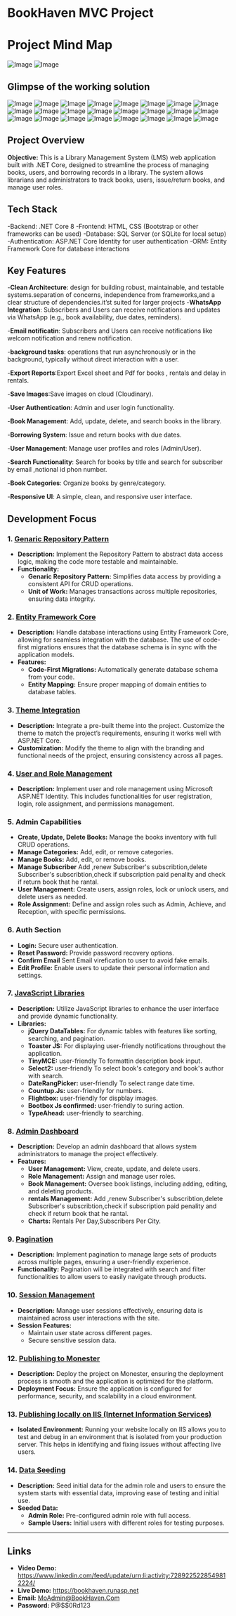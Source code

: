 # BookHaven MVC Project

# Project Mind Map
![Image](https://github.com/user-attachments/assets/06bbdbdd-522a-4dc3-9943-8526af52bf4a)
![Image](https://github.com/user-attachments/assets/906edc1a-5417-4aca-8c61-991755696c28)
## Glimpse of the working solution
![Image](https://github.com/user-attachments/assets/2d3a2595-1fd1-4489-a536-7f4a48434907)
![Image](https://github.com/user-attachments/assets/7c0cfba3-aac0-429c-b008-832a05131624)
![Image](https://github.com/user-attachments/assets/8a25ee7d-d454-4030-9c33-deb6aee8f03e)
![Image](https://github.com/user-attachments/assets/d00db187-177d-427a-939c-086615418653)
![Image](https://github.com/user-attachments/assets/b5125a8f-7ecd-4291-90ae-b24b4527e56c)
![Image](https://github.com/user-attachments/assets/c439c239-b0a6-4fd4-bf06-f9f3fa0e5888)
![image](https://github.com/user-attachments/assets/1ec5c8a7-566c-44cc-99ce-2bda66a6abc0)
![Image](https://github.com/user-attachments/assets/d95e1c9c-53a1-4831-99c1-7da26770c81d)
![Image](https://github.com/user-attachments/assets/5c1e7c4c-73b9-4cbd-9ce7-9fc52b1ab785)
![Image](https://github.com/user-attachments/assets/3493267c-4f73-463c-b186-c9ed2f0f4aa6)
![Image](https://github.com/user-attachments/assets/d44227fb-3d10-4a7c-9e67-7097be9cc5a8)
![Image](https://github.com/user-attachments/assets/2a754ff5-4b63-49c1-b3c3-c73cd0b2824b)
![Image](https://github.com/user-attachments/assets/9e0f2393-120e-4129-99c2-9f52c653fe7a)
![Image](https://github.com/user-attachments/assets/cf176936-ac78-4372-9061-bc636247b5b6)
![Image](https://github.com/user-attachments/assets/5e0705e2-2587-43c9-a31f-323cadd797ac)
![Image](https://github.com/user-attachments/assets/77088c6d-60da-47f6-9eca-cc32ce9eced5)
![Image](https://github.com/user-attachments/assets/4f5f185b-a373-4ab5-b9bd-25fe951f64b9)
![Image](https://github.com/user-attachments/assets/b4ac8e31-d0ab-4d02-9e6a-d6ec06eb52af)
![Image](https://github.com/user-attachments/assets/3317268b-046f-4c09-af24-a5d513f2285a)
![Image](https://github.com/user-attachments/assets/f4f16420-e3b1-495a-bcdc-df617aee26fe)
![Image](https://github.com/user-attachments/assets/907be52a-d1b3-4fb0-a9f1-5f1c4271ea7d)
![Image](https://github.com/user-attachments/assets/68901163-15de-41b0-b09e-8fb8ec467a35)
![Image](https://github.com/user-attachments/assets/e32bdb9f-8e1b-4f8a-b02b-f68c98df39c4)
![image](https://github.com/user-attachments/assets/1b2f7084-5103-4a67-9666-64f0ad30a02d)

## Project Overview

**Objective:** This is a Library Management System (LMS) web application built with .NET Core, designed to streamline the process of managing books, users, and borrowing records in a library. The system allows librarians and administrators to track books, users, issue/return books, and manage user roles.

## Tech Stack
-Backend: .NET Core 8 
-Frontend: HTML, CSS (Bootstrap or other frameworks can be used)
-Database: SQL Server (or SQLite for local setup)
-Authentication: ASP.NET Core Identity for user authentication
-ORM: Entity Framework Core for database interactions

## Key Features
-**Clean Architecture**: design for building robust, maintainable, and testable systems.separation of concerns, independence from frameworks,and a clear structure of dependencies.it’st suited for larger projects 
-**WhatsApp Integration**: Subscribers and Users can receive notifications and updates via WhatsApp (e.g., book availability, due dates, reminders).

-**Email notificatin**: Subscribers and Users can receive notifications like welcom notification and renew notification. 

-**background tasks**: operations that run asynchronously or in the background, typically without direct interaction with a user.

-**Export Reports**:Export Excel sheet and Pdf for books , rentals and delay in rentals.

-**Save Images**:Save images on cloud (Cloudinary).

-**User Authentication**: Admin and user login functionality.

-**Book Management**: Add, update, delete, and search books in the library.

-**Borrowing System**: Issue and return books with due dates.

-**User Management**: Manage user profiles and roles (Admin/User).

-**Search Functionality**: Search for books by title and search for subscriber by email ,notional id phon number.

-**Book Categories**: Organize books by genre/category.

-**Responsive UI**: A simple, clean, and responsive user interface.




## Development Focus

### 1. [Genaric Repository Pattern](#repository-pattern)
- **Description:** Implement the Repository Pattern to abstract data access logic, making the code more testable and maintainable. 
- **Functionality:**
  - **Genaric Repository Pattern:** Simplifies data access by providing a consistent API for CRUD operations.
  - **Unit of Work:** Manages transactions across multiple repositories, ensuring data integrity.


### 2. [Entity Framework Core](#entity-framework-core)
- **Description:** Handle database interactions using Entity Framework Core, allowing for seamless integration with the database. The use of code-first migrations ensures that the database schema is in sync with the application models.
- **Features:**
  - **Code-First Migrations:** Automatically generate database schema from your code.
  - **Entity Mapping:** Ensure proper mapping of domain entities to database tables.

### 3. [Theme Integration](#theme-integration)
- **Description:** Integrate a pre-built theme into the project. Customize the theme to match the project’s requirements, ensuring it works well with ASP.NET Core.
- **Customization:** Modify the theme to align with the branding and functional needs of the project, ensuring consistency across all pages.

### 4. [User and Role Management](#user-and-role-management)
- **Description:** Implement user and role management using Microsoft ASP.NET Identity. This includes functionalities for user registration, login, role assignment, and permissions management.

### 5. Admin Capabilities
- **Create, Update, Delete Books:** Manage the books inventory with full CRUD operations.
- **Manage Categories:** Add, edit, or remove categories.
- **Manage Books:** Add, edit, or remove books.
- **Manage Subscriber** Add ,renew Subscriber's subscribtion,delete Subscriber's subscribtion,check if subscription paid penality and check if return book that he rantal.
- **User Management:** Create users, assign roles, lock or unlock users, and delete users as needed.
- **Role Assignment:** Define and assign roles such as Admin, Achieve, and Reception, with specific permissions.

### 6. Auth Section
- **Login:** Secure user authentication.
- **Reset Password:** Provide password recovery options.
- **Confirm Email** Sent Email virefication to user to avoid fake emails.
- **Edit Profile:** Enable users to update their personal information and settings.

### 7. [JavaScript Libraries](#javascript-libraries)
- **Description:** Utilize JavaScript libraries to enhance the user interface and provide dynamic functionality.
- **Libraries:**
  - **jQuery DataTables:** For dynamic tables with features like sorting, searching, and pagination.
  - **Toaster JS:** For displaying user-friendly notifications throughout the application.
  - **TinyMCE:**  user-friendly To formattin description book input.
  -  **Select2:**  user-friendly To select book's category and book's author with search.
  - **DateRangPicker:**  user-friendly To select range date time.
  - **Countup.Js:**  user-friendly for numbers.
  - **Flightbox:**  user-friendly for dispblay images.
  - **Bootbox Js confirmed:**  user-friendly to suring action.
  - **TypeAhead:**  user-friendly to searching.

### 8. [Admin Dashboard](#admin-dashboard)
- **Description:** Develop an admin dashboard that allows system administrators to manage the project effectively.
- **Features:**
  - **User Management:** View, create, update, and delete users.
  - **Role Management:** Assign and manage user roles.
  - **Book Management:** Oversee book listings, including adding, editing, and deleting products.
  - **rentals Management:** Add ,renew Subscriber's subscribtion,delete Subscriber's subscribtion,check if subscription paid penality and check if return book that he rantal.
  - **Charts:** Rentals Per Day,Subscribers Per City.

### 9. [Pagination](#pagination)
- **Description:** Implement pagination to manage large sets of products across multiple pages, ensuring a user-friendly experience.
- **Functionality:** Pagination will be integrated with search and filter functionalities to allow users to easily navigate through products.

### 10. [Session Management](#session-management)
- **Description:** Manage user sessions effectively, ensuring data is maintained across user interactions with the site.
- **Session Features:** 
  - Maintain user state across different pages.
  - Secure sensitive session data.

### 12. [Publishing to Monester](#publishing-to-monester)
- **Description:** Deploy the project on Monester, ensuring the deployment process is smooth and the application is optimized for the platform.
- **Deployment Focus:** Ensure the application is configured for performance, security, and scalability in a cloud environment.

### 13. [Publishing locally on IIS (Internet Information Services)](#Publishing-locally-on-IIS-(Internet-Information-Services))
- **Isolated Environment:** Running your website locally on IIS allows you to test and debug in an environment
    that is isolated from your production server. This helps in identifying and fixing issues without affecting live users.

### 14. [Data Seeding](#data-seeding)
- **Description:** Seed initial data for the admin role and users to ensure the system starts with essential data, improving ease of testing and initial use.
- **Seeded Data:**
  - **Admin Role:** Pre-configured admin role with full access.
  - **Sample Users:** Initial users with different roles for testing purposes.
---

## Links
- **Video Demo:** https://www.linkedin.com/feed/update/urn:li:activity:7289225228549812224/
- **Live Demo:** https://bookhaven.runasp.net
- **Email:** MoAdmin@BookHaven.Com 
- **Password:** P@$$0Rd123
